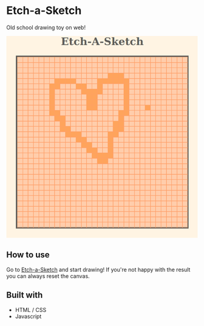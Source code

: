 # Etch-a-Sketch

Old school drawing toy on web!

![screenshot](https://raw.githubusercontent.com/annaaleksandra/etch-a-sketch/master/Screenshot_2020-07-23%20https%20annaaleksandra%20github%20io(1).png)

## How to use
Go to [Etch-a-Sketch](https://annaaleksandra.github.io/etch-a-sketch/) and start drawing! If you're not happy with the result you can always reset the canvas.

## Built with
* HTML / CSS
* Javascript
